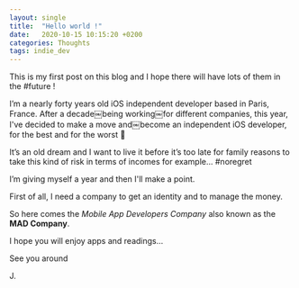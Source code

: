 ```yaml
---
layout: single
title:  "Hello world !"
date:   2020-10-15 10:15:20 +0200
categories: Thoughts
tags: indie_dev
---
```


This is my first post on this blog and I hope there will have lots of them in the #future ! 

I’m a nearly forty years old iOS independent developer based in Paris, France.
After a decade￼being working￼for different companies, this year, I've decided to make a move and￼become an independent iOS developer, for the best and for the worst 😬

It’s an old dream and I want to live it before it’s too late for family reasons to take this kind of risk in terms of incomes for example... #noregret

I’m giving myself a year and then I'll make a point.

First of all, I need a company to get an identity and to manage the money.

So here comes the _Mobile App Developers Company_ also known as the **MAD Company**.

I hope you will enjoy apps and readings...

See you around

J.